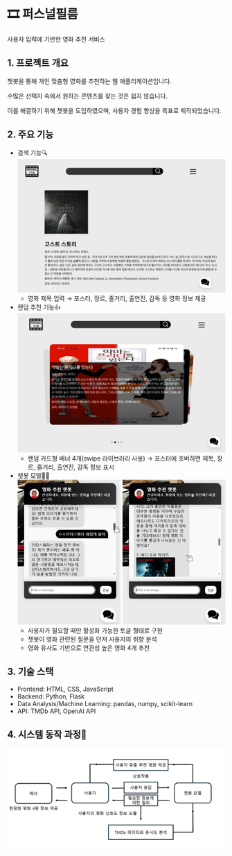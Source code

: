 # 🎞 퍼스널필름
사용자 입력에 기반한 영화 추천 서비스  


## 1. 프로젝트 개요
챗봇을 통해 개인 맞춤형 영화를 추천하는 웹 애플리케이션입니다.

수많은 선택지 속에서 원하는 콘텐츠를 찾는 것은 쉽지 않습니다.

이를 해결하기 위해 챗봇을 도입하였으며, 사용자 경험 향상을 목표로 제작되었습니다.  


## 2. 주요 기능
- 검색 기능🔍  
  ![메인 페이지](static/images/SearchFeature.png)  
  - 영화 제목 입력 → 포스터, 장르, 줄거리, 출연진, 감독 등 영화 정보 제공  
- 랜덤 추천 기능👍  
  ![메인 페이지](static/images/RecommendFeature.png)  
  - 랜덤 카드형 배너 4개(swipe 라이브러리 사용) → 포스터에 호버하면 제목, 장르, 줄거리, 출연진, 감독 정보 표시  
- 챗봇 모델🙍‍♀️  
  ![메인 페이지](static/images/ChatFeature.png)  
  - 사용자가 필요할 때만 활성화 가능한 토글 형태로 구현  
  - 챗봇이 영화 관련된 질문을 던져 사용자의 취향 분석  
  - 영화 유사도 기반으로 연관성 높은 영화 4개 추천  

 
## 3. 기술 스택  
- Frontend: HTML, CSS, JavaScript  
- Backend: Python, Flask  
- Data Analysis/Machine Learning: pandas, numpy, scikit-learn  
- API: TMDb API, OpenAI API  


## 4. 시스템 동작 과정💬  
  <p align="center">
  <img src="static/images/SystemFlow.png" alt="시스템 동작 과정">
</p>  
